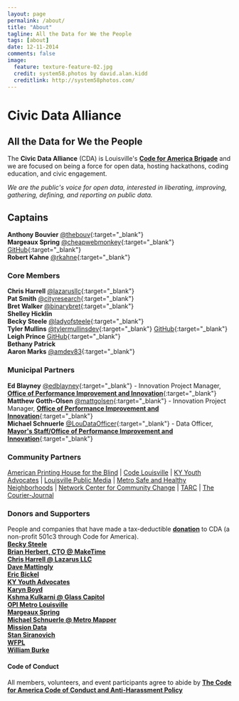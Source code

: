 ```yaml
---
layout: page
permalink: /about/
title: "About"
tagline: All the Data for We the People
tags: [about]
date: 12-11-2014
comments: false
image:
  feature: texture-feature-02.jpg
  credit: system58.photos by david.alan.kidd
  creditlink: http://system58photos.com/
---
```

# Civic Data Alliance  
## All the Data for We the People  
The __Civic Data Alliance__ (CDA) is Louisville's [__Code for America Brigade__](http://brigade.codeforamerica.org/brigade/Civic-Data-Alliance/) and we are focused on being a force for open data, hosting hackathons, coding education, and civic engagement.

*We are the public's voice for open data, interested in liberating, improving, gathering, defining, and reporting on public data.*  

## Captains  
__Anthony Bouvier__ [@thebouv](https://twitter.com/thebouv){:target="_blank"}  
__Margeaux Spring__  [@cheapwebmonkey](https://twitter.com/cheapwebmonkey){:target="_blank"} [GitHub](https://github.com/cheapwebmonkey){:target="_blank"}  
__Robert Kahne__  [@rkahne](https://twitter.com/rkahne){:target="_blank"}  

### Core Members  
__Chris Harrell__  [@lazarusllc](https://twitter.com/LazarusLLC){:target="_blank"}  
__Pat Smith__ [@cityresearch](https://twitter.com/CityResearch){:target="_blank"}  
__Bret Walker__ [@binarybret](https://twitter.com/BinaryBret){:target="_blank"}  
__Shelley Hicklin__  
__Becky Steele__ [@ladyofsteele](https://twitter.com/ladyofsteele){:target="_blank"}    
__Tyler Mullins__ [@tylermullinsdev](https://twitter.com/designrationale){:target="_blank"}
[GitHub](https://github.com/jessetylermullins){:target="_blank"}
__Leigh Prince__ [GitHub](https://github.com/leighPri){:target="_blank"}  
__Bethany Patrick__   
__Aaron Marks__ [@amdev83](https://twitter.com/amdev83){:target="_blank"}   

### Municipal Partners  
__Ed Blayney__ [@edblayney](https://twitter.com/edblayney){:target="_blank"} - Innovation Project Manager, [__Office of Performance Improvement and Innovation__](https://louisvilleky.gov/government/performance-improvement-innovation/about-us){:target="_blank"}  
__Matthew Gotth-Olsen__ [@mattgolsen](https://twitter.com/mattgolsen){:target="_blank"} - Innovation Project Manager, [__Office of Performance Improvement and Innovation__](https://louisvilleky.gov/government/performance-improvement-innovation/about-us){:target="_blank"}  
__Michael Schnuerle__ [@LouDataOfficer](http://www.twitter.com/LouDataOfficer){:target="_blank"} - Data Officer, [__Mayor's Staff/Office of Performance Improvement and Innovation__](http://louisvilleky.gov/government/mayor-greg-fischer/mayors-staff){:target="_blank"}

### Community Partners    
[American Printing House for the Blind](http://www.aph.org/) | [Code Louisville](http://www.codelouisville.org/) | [KY Youth Advocates](http://kyyouth.org/) | [Louisville Public Media](http://louisvillepublicmedia.org/) | [Metro Safe and Healthy Neighborhoods](https://louisvilleky.gov/government/safe-neighborhoods) | [Network Center for Community Change](http://makechangetogether.org/) | [TARC](http://ridetarc.org/) | [The Courier-Journal](http://www.courier-journal.com/)

### Donors and Supporters  
People and companies that have made a tax-deductible <a href="http://bit.ly/GiveCDA">__donation__</a> to CDA (a non-profit 501c3 through Code for America).  
[__Becky Steele__](https://twitter.com/ladyofsteele)  
[__Brian Herbert, CTO @ MakeTime__](https://www.maketime.io/)  
[__Chris Harrell @ Lazarus LLC__](http://www.lazarusllc.com/)  
[__Dave Mattingly__](https://www.linkedin.com/in/blackwyrm)  
[__Eric Bickel__](https://twitter.com/eric_bickel/)  
[__KY Youth Advocates__](http://kyyouth.org/)  
[__Karyn Boyd__](https://twitter.com/karynboydTLH)  
[__Kshma Kulkarni @ Glass Capitol__](http://www.glasscapitol.org/)  
[__OPI Metro Louisville__](https://louisvilleky.gov/government/performance-improvement-innovation)  
[__Margeaux Spring__](https://twitter.com/cheapwebmonkey)  
[__Michael Schnuerle @ Metro Mapper__](https://twitter.com/metromapper)  
[__Mission Data__](http://www.missiondata.com/)  
[__Stan Siranovich__](http://www.LinkedIn.com/in/StanSiranovich)  
[__WFPL__](http://www.wfpl.org/)  
[__William Burke__](http://billstron.com/)

<!-- **History and Leadership**  
Louisville's Code for America Brigade was founded in December of 2012 by Michael Schnuerle after partnering with Louisville Metro since 2011 to open crime, restaurant, and permit data, creating interactive maps for the city, and advising on the city's open data portal launch in October 2011.

On September 2013, the Civic Data Alliance was created by [Patrick Smith](http://citycollaborative.org/), [Bret Walker](http://www.louiewatch.com/), [Chris Harrell](http://www.lazarusllc.com/) and [Michael Schnuerle](http://www.yourmapper.com/) to be a voice for citizens.

The CDA was merged with the Louisville Brigade in May 2014 when it became a Member CfA Brigade.

In December 2014 we reached official Brigade status with Code for America.

As of June 2015, over 300 people and volunteers have participated in our hackathons, meetups, and events.  Thank you!

We've had **16 meetups**, run **9 hackathons**, worked on **35 civic public projects**, and donated over **7,000 hours** of volunteer time to the community! -->
#### Code of Conduct  
All members, volunteers, and event participants agree to abide by [__The Code for America Code of Conduct and Anti-Harassment Policy__](https://github.com/codeforamerica/codeofconduct)
